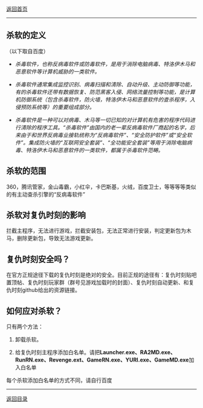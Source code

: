 
[返回首页](./Home.md)

***



## 杀软的定义
（以下取自百度）

- _杀毒软件，也称反病毒软件或防毒软件，是用于消除电脑病毒、特洛伊木马和恶意软件等计算机威胁的一类软件。_

- _杀毒软件通常集成监控识别、病毒扫描和清除、自动升级、主动防御等功能，有的杀毒软件还带有数据恢复、防范黑客入侵、网络流量控制等功能，是计算机防御系统（包含杀毒软件，防火墙，特洛伊木马和恶意软件的查杀程序，入侵预防系统等）的重要组成部分。_

- _杀毒软件是一种可以对病毒、木马等一切已知的对计算机有危害的程序代码进行清除的程序工具。“杀毒软件”由国内的老一辈反病毒软件厂商起的名字，后来由于和世界反病毒业接轨统称为“反病毒软件”、“安全防护软件”或“安全软件”。集成防火墙的“互联网安全套装”、“全功能安全套装”等用于消除电脑病毒、特洛伊木马和恶意软件的一类软件，都属于杀毒软件范畴。_

## 杀软的范围
360，腾讯管家，金山毒霸，小红伞，卡巴斯基，火绒，百度卫士，等等等等类似的有主动查杀引擎的“反病毒软件”

## 杀软对复仇时刻的影响
拦截主程序，无法进行游戏，拦截安装包，无法正常进行安装，判定更新包为木马，删除更新包，导致无法游戏更新。

## 复仇时刻安全吗？
在官方正规途径下载的复仇时刻是绝对的安全。目前正规的途径有：复仇时刻贴吧置顶帖、复仇时刻玩家群（群号见游戏加载时的封面）、复仇时刻自动更新、和复仇时刻github给出的资源链接。

## 如何应对杀软？
只有两个方法：

1. 卸载杀软。

2. 给复仇时刻主程序添加白名单。请把**Launcher.exe、RA2MD.exe、RunRN.exe、Revenge.ext、GameRN.exe、YURI.exe、GameMD.exe**加入白名单

每个杀软添加白名单的方式不同，请自行百度





***
[返回目录](./常见问题指南.md)


 

